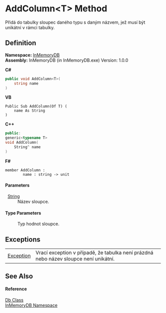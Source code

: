 # AddColumn&lt;T&gt; Method


Přidá do tabulky sloupec daného typu s daným názvem, jež musí být unikátní v rámci tabulky.



## Definition
**Namespace:** <a href="044e8d7f-0f94-a8b4-bd65-529f6359fdf7">InMemoryDB</a>  
**Assembly:** InMemoryDB (in InMemoryDB.exe) Version: 1.0.0

**C#**
``` C#
public void AddColumn<T>(
	string name
)

```
**VB**
``` VB
Public Sub AddColumn(Of T) ( 
	name As String
)
```
**C++**
``` C++
public:
generic<typename T>
void AddColumn(
	String^ name
)
```
**F#**
``` F#
member AddColumn : 
        name : string -> unit 
```



#### Parameters
<dl><dt>  <a href="https://learn.microsoft.com/dotnet/api/system.string" target="_blank" rel="noopener noreferrer">String</a></dt><dd>Název sloupce.</dd></dl>

#### Type Parameters
<dl><dt /><dd>Typ hodnot sloupce.</dd></dl>

## Exceptions
<table>
<tr>
<td><a href="https://learn.microsoft.com/dotnet/api/system.exception" target="_blank" rel="noopener noreferrer">Exception</a></td>
<td>Vrací exception v případě, že tabulka není prázdná nebo název sloupce není unikátní.</td></tr>
</table>

## See Also


#### Reference
<a href="072256a6-4e86-2a0a-723b-934e64bcdb43">Db Class</a>  
<a href="044e8d7f-0f94-a8b4-bd65-529f6359fdf7">InMemoryDB Namespace</a>  
